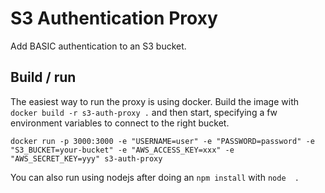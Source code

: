 # S3 Authentication Proxy

Add BASIC authentication to an S3 bucket.

## Build / run

The easiest way to run the proxy is using docker. Build the image with `docker build -r s3-auth-proxy .` and then start,
specifying a fw environment variables to connect to the right bucket.

```
docker run -p 3000:3000 -e "USERNAME=user" -e "PASSWORD=password" -e "S3_BUCKET=your-bucket" -e "AWS_ACCESS_KEY=xxx" -e "AWS_SECRET_KEY=yyy" s3-auth-proxy
```

You can also run using nodejs after doing an `npm install` with `node  .`

